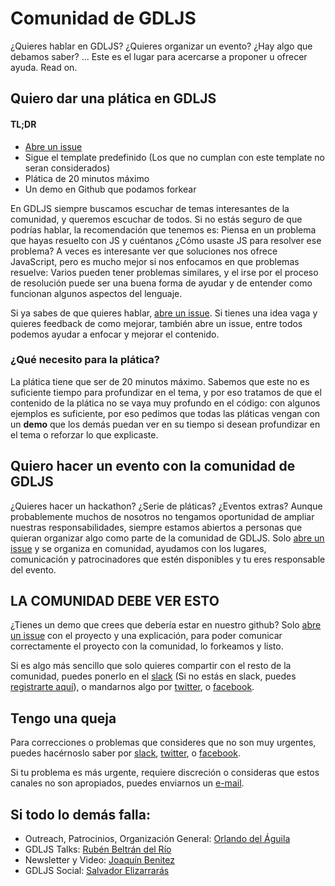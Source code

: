 # Comunidad de GDLJS

¿Quieres hablar en GDLJS? ¿Quieres organizar un evento? ¿Hay algo que
debamos saber? ... Este es el lugar para acercarse a proponer u ofrecer
ayuda. Read on.

## Quiero dar una plática en GDLJS

#### TL;DR

* [Abre un issue][new-issue]
* Sigue el template predefinido (Los que no cumplan con este template no
  seran considerados)
* Plática de 20 minutos máximo
* Un demo en Github que podamos forkear

En GDLJS siempre buscamos escuchar de temas interesantes de la
comunidad, y queremos escuchar de todos. Si no estás seguro de que
podrías hablar, la recomendación que tenemos es: Piensa en un problema
que hayas resuelto con JS y cuéntanos ¿Cómo usaste JS para resolver ese
problema? A veces es interesante ver que soluciones nos ofrece
JavaScript, pero es mucho mejor si nos enfocamos en que problemas
resuelve: Varios pueden tener problemas similares, y el irse por el
proceso de resolución puede ser una buena forma de ayudar y de entender
como funcionan algunos aspectos del lenguaje.

Si ya sabes de que quieres hablar, [abre un issue][new-issue]. Si tienes
una idea vaga y quieres feedback de como mejorar, también abre un issue,
entre todos podemos ayudar a enfocar y mejorar el contenido.

### ¿Qué necesito para la plática?

La plática tiene que ser de 20 minutos máximo. Sabemos que este no es
suficiente tiempo para profundizar en el tema, y por eso tratamos de que
el contenido de la plática no se vaya muy profundo en el código: con
algunos ejemplos es suficiente, por eso pedimos que todas las pláticas
vengan con un **demo** que los demás puedan ver en su tiempo si desean
profundizar en el tema o reforzar lo que explicaste.

## Quiero hacer un evento con la comunidad de GDLJS

¿Quieres hacer un hackathon? ¿Serie de pláticas? ¿Eventos extras?
Aunque probablemente muchos de nosotros no tengamos oportunidad de ampliar
nuestras responsabilidades, siempre estamos abiertos a personas que
quieran organizar algo como parte de la comunidad de GDLJS. Solo [abre
un issue][new-issue] y se organiza en comunidad, ayudamos con los
lugares, comunicación y patrocinadores que estén disponibles y tu
eres responsable del evento.

## LA COMUNIDAD DEBE VER ESTO

¿Tienes un demo que crees que debería estar en nuestro github? Solo
[abre un issue][new-issue] con el proyecto y una explicación, para poder
comunicar correctamente el proyecto con la comunidad, lo forkeamos y
listo.

Si es algo más sencillo que solo quieres compartir con el resto de la
comunidad, puedes ponerlo en el [slack][slack] (Si no estás en slack,
puedes [registrarte aquí][slack-invite]), o mandarnos algo por
[twitter][twitter], o [facebook][facebook].

## Tengo una queja

Para correcciones o problemas que consideres que no son muy urgentes,
puedes hacérnoslo saber por [slack][slack], [twitter][twitter], o
[facebook][facebook].

Si tu problema es más urgente, requiere discreción o consideras que
estos canales no son apropiados, puedes enviarnos un [e-mail][email].

## Si todo lo demás falla:

* Outreach, Patrocinios, Organización General: [Orlando del
  Águila][orlando]
* GDLJS Talks: [Rubén Beltrán del Río][ruben]
* Newsletter y Video: [Joaquín Benitez][joaquin]
* GDLJS Social: [Salvador Elizarrarás][salvador]

[new-issue]: https://github.com/gdljs/gdljs/issues/new
[slack]: https://gdljs.slack.com
[slack-invite]: http://slack.gdljs.com
[twitter]: https://twitter.com/gdl_js
[facebook]: https://facebook.com/gdljs
[email]: mailto:contacto@gdljs.com
[orlando]: https://twitter.com/eatcodetravel
[ruben]: https://twitter.com/pigeonfolk
[salvador]: https://twitter.com/SalvadorBFM
[joaquin]: https://twitter.com/escusado

